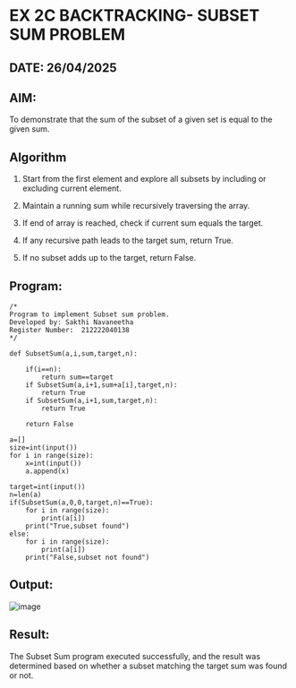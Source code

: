 # EX 2C BACKTRACKING- SUBSET SUM PROBLEM
## DATE: 26/04/2025
## AIM:
To demonstrate that the sum of the subset of a given set is equal to the given sum.


## Algorithm
1. Start from the first element and explore all subsets by including or excluding current element.

2. Maintain a running sum while recursively traversing the array.

3. If end of array is reached, check if current sum equals the target.

4. If any recursive path leads to the target sum, return True.

5. If no subset adds up to the target, return False. 

## Program:
```
/*
Program to implement Subset sum problem.
Developed by: Sakthi Navaneetha
Register Number:  212222040138
*/
```
```
def SubsetSum(a,i,sum,target,n):

    if(i==n):
        return sum==target
    if SubsetSum(a,i+1,sum+a[i],target,n):
        return True
    if SubsetSum(a,i+1,sum,target,n):
        return True
        
    return False

a=[]
size=int(input())
for i in range(size):
    x=int(input())
    a.append(x)

target=int(input())
n=len(a)
if(SubsetSum(a,0,0,target,n)==True):
    for i in range(size):
        print(a[i])
    print("True,subset found")
else:
    for i in range(size):
        print(a[i])
    print("False,subset not found")

```

## Output:
![image](https://github.com/user-attachments/assets/90c6a834-77b4-4e70-ac3f-e4cf84506626)

## Result:
The Subset Sum program executed successfully, and the result was determined based on whether a subset matching the target sum was found or not.
